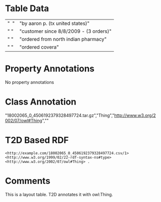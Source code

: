 # Table Data

|                |                                        |
|----------------|----------------------------------------|
| "&nbsp;&nbsp;" | "by aaron p. (tx united states)"       |
| "&nbsp;"       | "customer since 8/8/2009 - (3 orders)" |
| "&nbsp;"       | "ordered from  north indian pharmacy"  |
| "&nbsp;"       | "ordered covera"                       |

# Property Annotations

No property annotations

# Class Annotation

"18002065_0_4506192379328497724.tar.gz","Thing","http://www.w3.org/2002/07/owl#Thing",""

# T2D Based RDF

```
<http://example.com/18002065_0_4506192379328497724.csv/1> <http://www.w3.org/1999/02/22-rdf-syntax-ns#type> <http://www.w3.org/2002/07/owl#Thing> .
```

# Comments

This is a layout table. T2D annotates it with owl:Thing.

